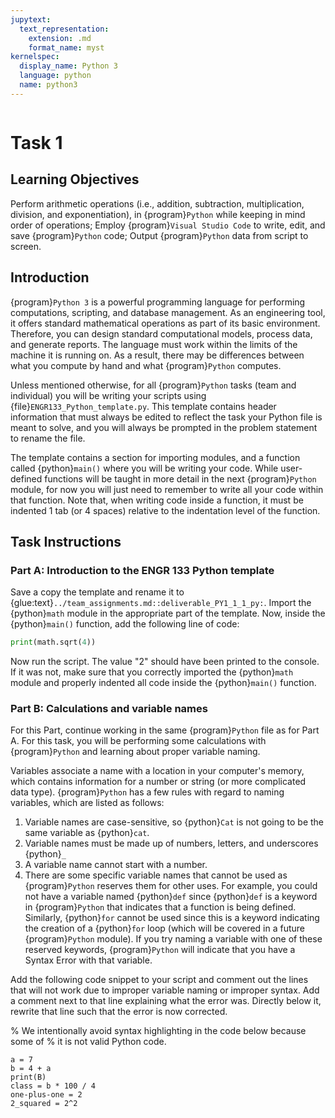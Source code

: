 ```yaml
---
jupytext:
  text_representation:
    extension: .md
    format_name: myst
kernelspec:
  display_name: Python 3
  language: python
  name: python3
---
```

```{include} /macros.md
```

# Task 1

## Learning Objectives
Perform arithmetic operations (i.e., addition, subtraction, multiplication,
division, and exponentiation), in {program}`Python` while keeping in mind order
of operations; Employ {program}`Visual Studio Code` to write, edit, and save
{program}`Python` code; Output {program}`Python` data from script to screen.

## Introduction
{program}`Python 3` is a powerful programming language for performing
computations, scripting, and database management. As an engineering tool, it
offers standard mathematical operations as part of its basic environment.
Therefore, you can design standard computational models, process data, and
generate reports. The language must work within the limits of the machine it is
running on. As a result, there may be differences between what you compute by
hand and what {program}`Python` computes.

Unless mentioned otherwise, for all {program}`Python` tasks (team and
individual) you will be writing your scripts using
{file}`ENGR133_Python_template.py`. This template contains header information
that must always be edited to reflect the task your Python file is meant to
solve, and you will always be prompted in the problem statement to rename the
file. 

The template contains a section for importing modules, and a function called
{python}`main()` where you will be writing your code. While user-defined
functions will be taught in more detail in the next {program}`Python` module,
for now you will just need to remember to write all your code within that
function. Note that, when writing code inside a function, it must be indented 1
tab (or 4 spaces) relative to the indentation level of the function.  

## Task Instructions

### Part A: Introduction to the ENGR 133 Python template
Save a copy the template and rename it to
{glue:text}`../team_assignments.md::deliverable_PY1_1_1_py:`.  Import the
{python}`math` module in the appropriate part of the template. Now, inside the
{python}`main()` function, add the following line of code:

```python
print(math.sqrt(4))
```

Now run the script. The value "$2$" should have been printed to the console. If
it was not, make sure that you correctly imported the {python}`math` module and
properly indented all code inside the {python}`main()` function.  


### Part B: Calculations and variable names
For this Part, continue working in the same {program}`Python` file as for Part
A. For this task, you will be performing some calculations with
{program}`Python` and learning about proper variable naming. 

Variables associate a name with a location in your computer's memory, which
contains information for a number or string (or more complicated data type).
{program}`Python` has a few rules with regard to naming variables, which are
listed as follows: 
1.	Variable names are case-sensitive, so {python}`Cat` is not going to be the
   same variable as {python}`cat`. 
2.	Variable names must be made up of numbers, letters, and underscores
   {python}`_` 
3.	A variable name cannot start with a number. 
4.	There are some specific variable names that cannot be used as
   {program}`Python` reserves them for other uses. For example, you could not
   have a variable named {python}`def` since {python}`def` is a keyword in
   {program}`Python` that indicates that a function is being defined. Similarly,
   {python}`for` cannot be used since this is a keyword indicating the creation
   of a {python}`for` loop (which will be covered in a future {program}`Python`
   module). If you try naming a variable with one of these reserved keywords,
   {program}`Python` will indicate that you have a Syntax Error with that
   variable.    


Add the following code snippet to your script and comment out the lines that
will not work due to improper variable naming or improper syntax. Add a comment
next to that line explaining what the error was. Directly below it, rewrite that
line such that the error is now corrected. 

% We intentionally avoid syntax highlighting in the code below because some of
% it is not valid Python code.

```
a = 7
b = 4 + a
print(B)
class = b * 100 / 4
one-plus-one = 2
2_squared = 2^2 
```